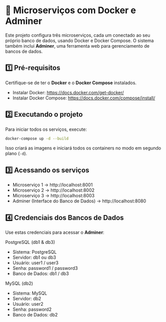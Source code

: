 # 📌 Microserviços com Docker e Adminer

Este projeto configura três microserviços, cada um conectado ao seu próprio banco de dados, usando Docker e Docker Compose. O sistema também inclui **Adminer**, uma ferramenta web para gerenciamento de bancos de dados.

## 1️⃣ Pré-requisitos
Certifique-se de ter o **Docker** e o **Docker Compose** instalados.

- Instalar Docker: https://docs.docker.com/get-docker/
- Instalar Docker Compose: https://docs.docker.com/compose/install/

## 2️⃣ Executando o projeto
Para iniciar todos os serviços, execute:
```sh
docker-compose up -d --build
```
Isso criará as imagens e iniciará todos os containers no modo em segundo plano (`-d`).

## 3️⃣ Acessando os serviços
- Microserviço 1 → http://localhost:8001
- Microserviço 2 → http://localhost:8002
- Microserviço 3 → http://localhost:8003
- Adminer (Interface do Banco de Dados) → http://localhost:8080

## 4️⃣ Credenciais dos Bancos de Dados
Use estas credenciais para acessar o **Adminer**:

PostgreSQL (db1 & db3)
- Sistema: PostgreSQL
- Servidor: db1 ou db3
- Usuário: user1 / user3
- Senha: password1 / password3
- Banco de Dados: db1 / db3

MySQL (db2)
- Sistema: MySQL
- Servidor: db2
- Usuário: user2
- Senha: password2
- Banco de Dados: db2

